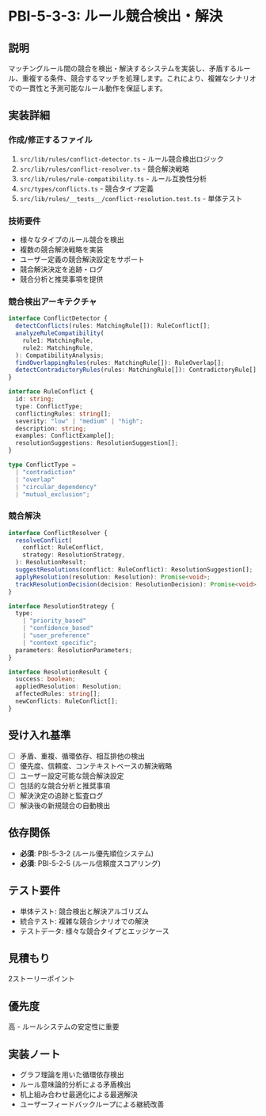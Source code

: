 # PBI-5-3-3: ルール競合検出・解決

## 説明

マッチングルール間の競合を検出・解決するシステムを実装し、矛盾するルール、重複する条件、競合するマッチを処理します。これにより、複雑なシナリオでの一貫性と予測可能なルール動作を保証します。

## 実装詳細

### 作成/修正するファイル

1. `src/lib/rules/conflict-detector.ts` - ルール競合検出ロジック
2. `src/lib/rules/conflict-resolver.ts` - 競合解決戦略
3. `src/lib/rules/rule-compatibility.ts` - ルール互換性分析
4. `src/types/conflicts.ts` - 競合タイプ定義
5. `src/lib/rules/__tests__/conflict-resolution.test.ts` - 単体テスト

### 技術要件

- 様々なタイプのルール競合を検出
- 複数の競合解決戦略を実装
- ユーザー定義の競合解決設定をサポート
- 競合解決決定を追跡・ログ
- 競合分析と推奨事項を提供

### 競合検出アーキテクチャ

```typescript
interface ConflictDetector {
  detectConflicts(rules: MatchingRule[]): RuleConflict[];
  analyzeRuleCompatibility(
    rule1: MatchingRule,
    rule2: MatchingRule,
  ): CompatibilityAnalysis;
  findOverlappingRules(rules: MatchingRule[]): RuleOverlap[];
  detectContradictoryRules(rules: MatchingRule[]): ContradictoryRule[];
}

interface RuleConflict {
  id: string;
  type: ConflictType;
  conflictingRules: string[];
  severity: "low" | "medium" | "high";
  description: string;
  examples: ConflictExample[];
  resolutionSuggestions: ResolutionSuggestion[];
}

type ConflictType =
  | "contradiction"
  | "overlap"
  | "circular_dependency"
  | "mutual_exclusion";
```

### 競合解決

```typescript
interface ConflictResolver {
  resolveConflict(
    conflict: RuleConflict,
    strategy: ResolutionStrategy,
  ): ResolutionResult;
  suggestResolutions(conflict: RuleConflict): ResolutionSuggestion[];
  applyResolution(resolution: Resolution): Promise<void>;
  trackResolutionDecision(decision: ResolutionDecision): Promise<void>;
}

interface ResolutionStrategy {
  type:
    | "priority_based"
    | "confidence_based"
    | "user_preference"
    | "context_specific";
  parameters: ResolutionParameters;
}

interface ResolutionResult {
  success: boolean;
  appliedResolution: Resolution;
  affectedRules: string[];
  newConflicts: RuleConflict[];
}
```

## 受け入れ基準

- [ ] 矛盾、重複、循環依存、相互排他の検出
- [ ] 優先度、信頼度、コンテキストベースの解決戦略
- [ ] ユーザー設定可能な競合解決設定
- [ ] 包括的な競合分析と推奨事項
- [ ] 解決決定の追跡と監査ログ
- [ ] 解決後の新規競合の自動検出

## 依存関係

- **必須**: PBI-5-3-2 (ルール優先順位システム)
- **必須**: PBI-5-2-5 (ルール信頼度スコアリング)

## テスト要件

- 単体テスト: 競合検出と解決アルゴリズム
- 統合テスト: 複雑な競合シナリオでの解決
- テストデータ: 様々な競合タイプとエッジケース

## 見積もり

2ストーリーポイント

## 優先度

高 - ルールシステムの安定性に重要

## 実装ノート

- グラフ理論を用いた循環依存検出
- ルール意味論的分析による矛盾検出
- 机上組み合わせ最適化による最適解決
- ユーザーフィードバックループによる継続改善

